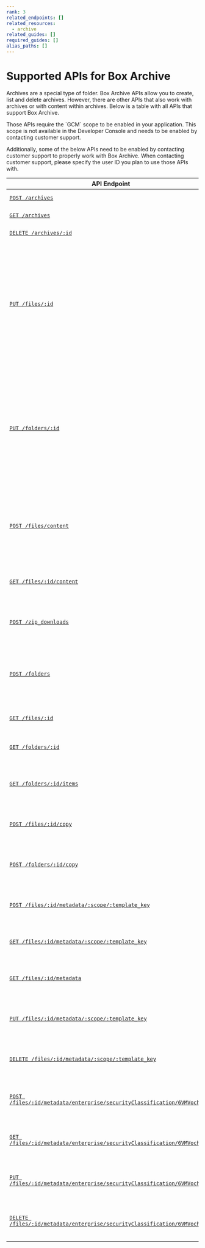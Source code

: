 ```yaml
---
rank: 3
related_endpoints: []
related_resources:
  - archive
related_guides: []
required_guides: []
alias_paths: []
---
```


# Supported APIs for Box Archive

Archives are a special type of folder. Box Archive APIs allow you to create, list and delete archives.
However, there are other APIs that also work with archives or with content within archives.
Below is a table with all APIs that support Box Archive.

<Message type='notice'>
  Those APIs require the `GCM` scope to be enabled in your application.
  This scope is not available in the Developer Console and needs to be enabled by contacting customer support.

  Additionally, some of the below APIs need to be enabled by contacting customer support to properly work with Box Archive.
  When contacting customer support, please specify the user ID you plan to use those APIs with.
</Message>

| API Endpoint                                                                                                      | Description                                                                                                                                                                                        |
|-------------------------------------------------------------------------------------------------------------------|----------------------------------------------------------------------------------------------------------------------------------------------------------------------------------------------------|
| [`POST /archives`][Create archive]                                                                                | Create an archive.                                                                                                                                                                                 |
| [`GET /archives`][List archives]                                                                                  | List all archives.                                                                                                                                                                                 |
| [`DELETE /archives/:id`][Delete archive]                                                                          | Delete an archive.                                                                                                                                                                                 |
| [`PUT /files/:id`][Update file]                                                                                   | Add a file to an archive, restore a file from an archive, or move file within/between archives. Other updates to the file are not allowed. Requires contacting customer support to enable.         |
| [`PUT /folders/:id`][Update folder]                                                                               | Add a folder to an archive, restore a folder from an archive, or move folder within/between archives. Other updates to the folder are not allowed. Requires contacting customer support to enable. |
| [`POST /files/content`][Upload file]                                                                              | Upload a file to an archive or to folder within archive. Requires contacting customer support to enable.                                                                                           |
| [`GET /files/:id/content`][Download file]                                                                         | Download a file from an archive or from folder within archive.                                                                                                                                     |
| [`POST /zip_downloads`][Download zip]                                                                             | Download a zip file of an archive or of a folder within archive.                                                                                                                                   |
| [`POST /folders`][Create folder within archive]                                                                   | Create a folder within an archive. Requires contacting customer support to enable.                                                                                                                 |
| [`GET /files/:id`][Get file details]                                                                              | Get details of a file within an archive.                                                                                                                                                           |
| [`GET /folders/:id`][Get folder details]                                                                          | Get details of archive or a folder within an archive.                                                                                                                                              |
| [`GET /folders/:id/items`][List folder items]                                                                     | List items within an archive or a folder within an archive.                                                                                                                                        |
| [`POST /files/:id/copy`][Copy file]                                                                               | Copy a file within an archive or to another archive.                                                                                                                                               |
| [`POST /folders/:id/copy`][Copy folder]                                                                           | Copy a folder within an archive or to another archive.                                                                                                                                             |
| [`POST /files/:id/metadata/:scope/:template_key`][Create metadata on file]                                        | Create metadata instance on a file within an archive.                                                                                                                                              |
| [`GET /files/:id/metadata/:scope/:template_key`][View metadata on file]                                           | View metadata instance on a file within an archive.                                                                                                                                                |
| [`GET /files/:id/metadata`][List metadata on file]                                                                | List all metadata instances on a file within an archive.                                                                                                                                           |
| [`PUT /files/:id/metadata/:scope/:template_key`][Update metadata on file]                                         | Update metadata instance on a file within an archive.                                                                                                                                              |
| [`DELETE /files/:id/metadata/:scope/:template_key`][Delete metadata on file]                                      | Delete metadata instance on a file within an archive.                                                                                                                                              |
| [`POST /files/:id/metadata/enterprise/securityClassification/6VMVochwUWo`][Create classification label on file]   | Create a classification label on a file within an archive.                                                                                                                                         |
| [`GET /files/:id/metadata/enterprise/securityClassification/6VMVochwUWo`][View classification label on file]      | View a classification label on a file within an archive.                                                                                                                                           |
| [`PUT /files/:id/metadata/enterprise/securityClassification/6VMVochwUWo`][Update classification label on file]    | Update a classification label on a file within an archive.                                                                                                                                         |
| [`DELETE /files/:id/metadata/enterprise/securityClassification/6VMVochwUWo`][Delete classification label on file] | Delete a classification label on a file within an archive.                                                                                                                                         |

[Create archive]: e://post-archives
[List archives]: e://get-archives
[Delete archive]: e://delete-archives-id
[Update file]: e://put-files-id
[Update folder]: e://put-folders-id
[Upload file]: e://post-files-content
[Download file]: e://get-files-id-content
[Download zip]: e://post-zip-downloads
[Create folder within archive]: e://post-folders
[Get file details]: e://get-files-id
[Get folder details]: e://get-folders-id
[List folder items]: e://get-folders-id-items
[Copy file]: e://post-files-id-copy
[Copy folder]: e://post-folders-id-copy
[Create metadata on file]: e://post-files-id-metadata-id-id
[View metadata on file]: e://get-files-id-metadata-id-id
[List metadata on file]: e://get-files-id-metadata
[Update metadata on file]: e://put-files-id-metadata-id-id
[Delete metadata on file]: e://delete-files-id-metadata-id-id
[Create classification label on file]: e://post-files-id-metadata-enterprise-securityClassification-6VMVochwUWo
[View classification label on file]: e://get-files-id-metadata-enterprise-securityClassification-6VMVochwUWo
[Update classification label on file]: e://put-files-id-metadata-enterprise-securityClassification-6VMVochwUWo
[Delete classification label on file]: e://delete-files-id-metadata-enterprise-securityClassification-6VMVochwUWo
